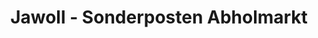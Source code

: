 ---
title: "Jawoll - Sonderposten Abholmarkt"
url: /luebbecke/jawoll-sonderposten-abholmarkt/
shop: Kramladen
---